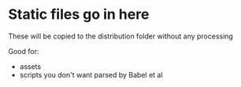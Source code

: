 # Static files go in here

These will be copied to the distribution folder without any processing

Good for:

- assets
- scripts you don't want parsed by Babel et al

